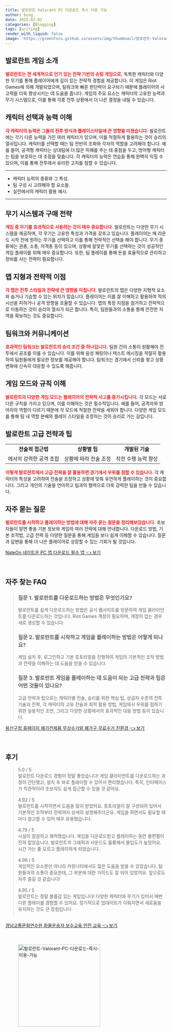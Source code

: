 ```yaml
---
title: 발로란트 Valorant PC 다운로드 즉시 이용 가능
author: bing
date: 2025-02-02
categories: [Blogging]
tags: [writing]
render_with_liquid: false
image: 'https://greenforu.github.io/assets/img/thumbnail/발로란트-Valorant-PC-다운로드-즉시-이용-가능.webp'
---
```



<h2 id='발로란트_게임소개'>발로란트 게임 소개</h2>

<p><b><span style="color: #ee2323;">발로란트는 전 세계적으로 인기 있는 전략 기반의 슈팅 게임으로,</span></b> 독특한 캐릭터와 다양한 무기를 통해 플레이어에게 깊이 있는 전략적 경험을 제공합니다. 이 게임은 Riot Games에 의해 개발되었으며, 팀워크와 빠른 판단력이 요구되기 때문에 플레이어의 사고력을 더욱 향상시키는 데 도움을 줍니다. 게임의 주요 요소는 캐릭터의 고유한 능력과 무기 시스템으로, 이를 통해 각종 전투 상황에서 더 나은 결정을 내릴 수 있습니다.</p>

<h2 id='캐릭터_선택과_능력_이해'>캐릭터 선택과 능력 이해</h2>

<p><b><span style="color: #ee2323;">각 캐릭터의 능력은 그들의 전투 방식과 플레이스타일에 큰 영향을 미쳤습니다.</span></b> 발로란트에는 각기 다른 능력을 가진 여러 캐릭터가 있으며, 이를 적절하게 활용하는 것이 승리의 열쇠입니다. 캐릭터를 선택할 때는 팀 전반의 조화와 각자의 역할을 고려해야 합니다. 예를 들어, 공격형 캐릭터는 상대팀에 더 많은 피해를 주는 데 중점을 두고, 방어형 캐릭터는 팀을 보호하는 데 초점을 맞춥니다. 각 캐릭터의 능력은 연습을 통해 완벽히 익힐 수 있으며, 이를 통해 전투에서 유리한 고지를 점할 수 있습니다.</p>

<hr />

<ul>
    <li>캐릭터 능력의 종류와 그 특성.</li>
    <li>팀 구성 시 고려해야 할 요소들.</li>
    <li>실전에서의 캐릭터 활용 예시.</li>
</ul>

<hr />

<h2 id='무기_시스템과_구매_전략'>무기 시스템과 구매 전략</h2>

<p><b><span style="color: #ee2323;">게임 중 무기를 효과적으로 사용하는 것이 매우 중요합니다.</span></b> 발로란트는 다양한 무기 시스템을 제공하며, 각 무기는 고유한 특성과 가격을 갖추고 있습니다. 플레이어는 매 라운드 시작 전에 원하는 무기를 선택하고 이를 통해 전략적인 선택을 해야 합니다. 무기 종류에는 권총, 소총, 저격총 등이 있으며, 상황에 알맞은 무기를 선택하는 것이 성공적인 게임 플레이를 위해 매우 중요합니다. 또한, 팀 플레이를 통해 돈을 효율적으로 관리하고 장비를 사는 전략이 필요합니다.</p>

<h2 id='맵_지형과_전략적_이점'>맵 지형과 전략적 이점</h2>

<p><b><span style="color: #ee2323;">각 맵은 전투 스타일과 전략에 큰 영향을 미칩니다.</span></b> 발로란트의 맵은 다양한 지형적 요소와 숨거나 기습할 수 있는 위치가 많습니다. 플레이어는 이를 잘 이해하고 활용하여 적의 시선을 피하거나 공격 방향을 조율할 수 있습니다. 맵의 특정 지점을 점거하고 전략적으로 이동하는 것이 승리의 열쇠가 되곤 합니다. 특히, 팀원들과의 소통을 통해 안전한 지역을 확보하는 것도 중요합니다.</p>

<h2 id='팀워크와_커뮤니케이션'>팀워크와 커뮤니케이션</h2>

<p><b><span style="color: #ee2323;">효과적인 팀워크는 발로란트의 승리 조건 중 하나입니다.</span></b> 팀원 간의 소통이 원활해야 전투에서 공조를 이룰 수 있습니다. 이를 위해 음성 채팅이나 텍스트 메시징을 적절히 활용하여 팀원들에게 필요한 정보를 제공해야 합니다. 팀워크는 경기에서 신뢰를 쌓고 상황 변화에 신속히 대응할 수 있도록 해줍니다.</p>

<h2 id='게임_모드와_규칙_이해'>게임 모드와 규칙 이해</h2>

<p><b><span style="color: #ee2323;">발로란트의 다양한 게임 모드는 플레이어의 전략적 사고를 증가시킵니다.</span></b> 각 모드는 서로 다른 규칙을 가지고 있으며, 이를 이해하는 것은 필수적입니다. 예를 들어, 공격자와 방어자의 역할이 다르기 때문에 각 모드에 적절한 전략을 세워야 합니다. 다양한 게임 모드를 통해 팀 내 역할 분배와 플레이 스타일을 조정하는 것이 승리로 가는 길입니다.</p>

<h2 id='고급_전략과_팁'>발로란트 고급 전략과 팁</h2>

<table>
    <tr>
        <td style="text-align: center; height: 17px;"><b>전술적 접근법</b></td>
        <td style="text-align: center; height: 17px;"><b>상황별 팁</b></td>
        <td style="text-align: center; height: 17px;"><b>개발된 기술</b></td>
    </tr>
    <tr>
        <td style="text-align: center; height: 17px;">에서의 강력한 공격 조합</td>
        <td style="text-align: center; height: 17px;">상황에 따라 전술 조정</td>
        <td style="text-align: center; height: 17px;">작전 수행 능력 향상</td>
    </tr>
</table>

<p><b><span style="color: #ee2323;">이렇게 발로란트에서 고급 전략을 잘 활용하면 경기에서 우위를 점할 수 있습니다. </span></b> 각 캐릭터의 특성을 고려하여 전술을 조정하고 상황에 맞춰 유연하게 플레이하는 것이 중요합니다. 그리고 개인의 기술을 연마하고 팀과의 협력으로 더욱 강력한 팀을 만들 수 있습니다.</p>

<h2 id='자주_묻는_질문'>자주 묻는 질문</h2>

<p><b><span style="color: #ee2323;">발로란트를 시작하고 플레이하는 방법에 대해 자주 묻는 질문을 정리해보았습니다.</span></b> 초보자들이 알면 좋을 기본 정보와 게임의 여러 전략에 대해 안내합니다. 다운로드 방법, 기본 조작법, 고급 전략 등 다양한 질문을 통해 게임을 보다 쉽게 이해할 수 있습니다. 질문과 답변을 통해 더 나은 플레이어로 성장할 수 있는 기회가 될 것입니다.</p>


<p><a class="click-button" title="NateOn 네이트온 PC 앱 다운로드 필수 앱" href="https://greenforu.github.io/posts/NateOn-%EB%84%A4%EC%9D%B4%ED%8A%B8%EC%98%A8-PC-%EC%95%B1-%EB%8B%A4%EC%9A%B4%EB%A1%9C%EB%93%9C-%ED%95%84%EC%88%98-%EC%95%B1/" rel="dofollow">NateOn 네이트온 PC 앱 다운로드 필수 앱 👈 보기</a></p><br>
<h2 id='자주_찾는_FAQ'>자주 찾는 FAQ</h2>
<div itemscope="" itemtype="https://schema.org/FAQPage"> 
<blockquote> 
<div itemscope="" itemprop="mainEntity" itemtype="https://schema.org/Question"> 
<h3 itemprop="name">질문 1. 발로란트를 다운로드하는 방법은 무엇인가요?</h3> 
<div itemscope="" itemprop="acceptedAnswer" itemtype="https://schema.org/Answer"> 
<span itemprop="text"> 
<p>발로란트를 쉽게 다운로드하는 방법은 공식 웹사이트를 방문하여 게임 클라이언트를 다운로드하는 것입니다. Riot Games 계정이 필요하며, 계정이 없는 경우 새로 생성할 수 있습니다.</p> 
</span> 
</div> 
</div> 
<div itemscope="" itemprop="mainEntity" itemtype="https://schema.org/Question"> 
<h3 itemprop="name">질문 2. 발로란트를 시작하고 게임을 플레이하는 방법은 어떻게 되나요?</h3> 
<div itemscope="" itemprop="acceptedAnswer" itemtype="https://schema.org/Answer"> 
<span itemprop="text"> 
<p>게임 설치 후, 로그인하고 기본 튜토리얼을 진행하여 게임의 기본적인 조작 방법과 전략을 이해하는 데 도움을 받을 수 있습니다.</p> 
</span> 
</div> 
</div> 
<div itemscope="" itemprop="mainEntity" itemtype="https://schema.org/Question"> 
<h3 itemprop="name">질문 3. 발로란트 게임을 플레이하는 데 도움이 되는 고급 전략과 팁은 어떤 것들이 있나요?</h3> 
<div itemscope="" itemprop="acceptedAnswer" itemtype="https://schema.org/Answer"> 
<span itemprop="text"> 
<p>고급 전략과 팁으로는 캐릭터별 전술, 승리를 위한 핵심 팁, 상급자 수준의 전투 기술과 전략, 각 캐릭터의 고유 전술과 최적 활용 방법, 게임에서 우위를 점하기 위한 실용적인 조언, 그리고 다양한 상황에서의 효과적인 대응 방법 등이 있습니다.</p> 
</span> 
</div> 
</div> 
</blockquote> 
</div>
<p><a class="click-button" title="용산구청 홈페이지 폐가전제품 무상수거와 폐가구 무료수거 친환경" href="https://greenforu.github.io/posts/%EC%9A%A9%EC%82%B0%EA%B5%AC%EC%B2%AD-%ED%99%88%ED%8E%98%EC%9D%B4%EC%A7%80-%ED%8F%90%EA%B0%80%EC%A0%84%EC%A0%9C%ED%92%88-%EB%AC%B4%EC%83%81%EC%88%98%EA%B1%B0%EC%99%80-%ED%8F%90%EA%B0%80%EA%B5%AC-%EB%AC%B4%EB%A3%8C%EC%88%98%EA%B1%B0-%EC%B9%9C%ED%99%98%EA%B2%BD/" rel="dofollow">용산구청 홈페이지 폐가전제품 무상수거와 폐가구 무료수거 친환경 👈 보기</a></p><br>
<h2 id='후기'>후기</h2>
<div itemscope itemtype="https://schema.org/Product">
  <blockquote>
  <div itemprop="review" itemscope itemtype="https://schema.org/Review">
      <div itemprop="reviewRating" itemscope itemtype="https://schema.org/Rating"> <span itemprop="ratingValue">5.0</span> / <span itemprop="bestRating">5</span> </div>
      <span itemprop="reviewBody">발로란트 다운로드 경험이 정말 좋았습니다! 게임 클라이언트를 다운로드하는 과정이 간단했고, 설치 후 바로 플레이할 수 있어서 편리했습니다. 특히, 인터페이스가 직관적이라 초보자도 쉽게 접근할 수 있을 것 같아요.</span>
  </div>
  <br>
  <div itemprop="review" itemscope itemtype="https://schema.org/Review">
      <div itemprop="reviewRating" itemscope itemtype="https://schema.org/Rating"> <span itemprop="ratingValue">4.92</span> / <span itemprop="bestRating">5</span> </div>
      <span itemprop="reviewBody">발로란트를 시작하면서 도움을 많이 받았어요. 튜토리얼이 잘 구성되어 있어서 기본적인 조작부터 전략까지 상세히 설명해주더군요. 게임을 하면서도 필요할 때마다 참고할 수 있어 매우 유용했습니다.</span>
  </div>
  <br>
  <div itemprop="review" itemscope itemtype="https://schema.org/Review">
      <div itemprop="reviewRating" itemscope itemtype="https://schema.org/Rating"> <span itemprop="ratingValue">4.79</span> / <span itemprop="bestRating">5</span> </div>
      <span itemprop="reviewBody">시설이 깔끔하고 쾌적했습니다. 게임을 다운로드받고 플레이하는 동안 불편함이 전혀 없었습니다. 발로란트의 그래픽과 사운드도 훌륭해서 몰입도가 높았어요. 시간 가는 줄 모르고 플레이하게 되었습니다.</span>
  </div>
  <br>
  <div itemprop="review" itemscope itemtype="https://schema.org/Review">
      <div itemprop="reviewRating" itemscope itemtype="https://schema.org/Rating"> <span itemprop="ratingValue">4.96</span> / <span itemprop="bestRating">5</span> </div>
      <span itemprop="reviewBody">게임적인 요소뿐만 아니라 커뮤니티에서도 많은 도움을 받을 수 있었습니다. 팀원들과의 소통이 중요한데, 그 부분에 대한 가이드도 잘 되어 있었어요. 앞으로도 자주 즐길 것 같습니다!</span>
  </div>
  <br>
  <div itemprop="review" itemscope itemtype="https://schema.org/Review">
      <div itemprop="reviewRating" itemscope itemtype="https://schema.org/Rating"> <span itemprop="ratingValue">4.95</span> / <span itemprop="bestRating">5</span> </div>
      <span itemprop="reviewBody">발로란트는 정말 볼륨감 있는 게임입니다! 다양한 캐릭터와 무기가 있어서 매번 다른 플레이를 경험할 수 있어요. 정기적으로 업데이트가 이뤄지면서 새로움을 유지하는 것도 큰 장점입니다.</span>
  </div>
  <br>
  </blockquote>
</div>
<p><a class="click-button" title="경남교통문화연수원 화물운송자 보수교육 안전 교육" href="https://greenforu.github.io/posts/%EA%B2%BD%EB%82%A8%EA%B5%90%ED%86%B5%EB%AC%B8%ED%99%94%EC%97%B0%EC%88%98%EC%9B%90-%ED%99%94%EB%AC%BC%EC%9A%B4%EC%86%A1%EC%9E%90-%EB%B3%B4%EC%88%98%EA%B5%90%EC%9C%A1-%EC%95%88%EC%A0%84-%EA%B5%90%EC%9C%A1/" rel="dofollow">경남교통문화연수원 화물운송자 보수교육 안전 교육 👈 보기</a></p><br>
<figure class="image"><img src="https://greenforu.github.io/assets/img/thumbnail/발로란트-Valorant-PC-다운로드-즉시-이용-가능.webp" alt="발로란트-Valorant-PC-다운로드-즉시-이용-가능" width="256" height="256"></figure>